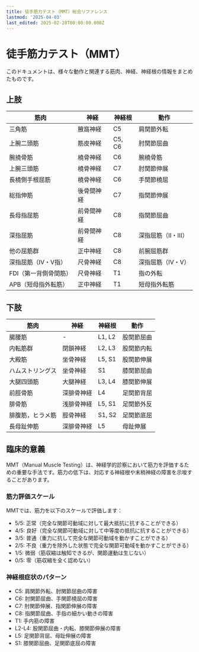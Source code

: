 ```yaml
---
title: 徒手筋力テスト（MMT）総合リファレンス
lastmod: '2025-04-03'
last_edited: 2025-02-28T00:00:00.000Z
---
```


# 徒手筋力テスト（MMT）

このドキュメントは、様々な動作と関連する筋肉、神経、神経根の情報をまとめたものです。

## 上肢

| 筋肉                  | 神経       | 神経根 | 動作                |
| --------------------- | ---------- | ------ | ------------------- |
| 三角筋                | 腋窩神経   | C5     | 肩関節外転          |
| 上腕二頭筋            | 筋皮神経   | C5, C6 | 肘関節屈曲          |
| 腕撓骨筋              | 橈骨神経   | C6     | 腕橈骨筋            |
| 上腕三頭筋            | 橈骨神経   | C7     | 肘関節伸展          |
| 長橈側手根屈筋        | 橈骨神経   | C6     | 手関節橈屈          |
| 総指伸筋              | 後骨間神経 | C7     | 指関節伸展          |
| 長母指屈筋            | 前骨間神経 | C8     | 指関節屈曲          |
| 深指屈筋              | 前骨間神経 | C8     | 深指屈筋（II・III） |
| 他の屈筋群            | 正中神経   | C8     | 前腕屈筋群          |
| 深指屈筋（IV・V指）   | 尺骨神経   | C8     | 深指屈筋（IV・V）   |
| FDI（第一背側骨間筋） | 尺骨神経   | T1     | 指の外転            |
| APB（短母指外転筋）   | 正中神経   | T1     | 短母指外転筋        |

## 下肢

| 筋肉             | 神経       | 神経根 | 動作       |
| ---------------- | ---------- | ------ | ---------- |
| 腸腰筋           | -          | L1, L2 | 股関節屈曲 |
| 内転筋群         | 閉鎖神経   | L2, L3 | 股関節内転 |
| 大殿筋           | 坐骨神経   | L5, S1 | 股関節伸展 |
| ハムストリングス | 坐骨神経   | S1     | 膝関節屈曲 |
| 大腿四頭筋       | 大腿神経   | L3, L4 | 膝関節伸展 |
| 前脛骨筋         | 深腓骨神経 | L4     | 足関節背屈 |
| 腓骨筋           | 浅腓骨神経 | L5, S1 | 足関節外反 |
| 腓腹筋，ヒラメ筋 | 脛骨神経   | S1, S2 | 足関節底屈 |
| 長母趾伸筋       | 深腓骨神経 | L5     | 母趾伸展   |

## 臨床的意義

MMT（Manual Muscle Testing）は、神経学的診察において筋力を評価するための重要な手法です。筋力の低下は、対応する神経根や末梢神経の障害を示唆することがあります。

### 筋力評価スケール

MMTでは、筋力を以下のスケールで評価します：

- 5/5: 正常（完全な関節可動域に対して最大抵抗に抗することができる）
- 4/5: 良好（完全な関節可動域に対して中等度の抵抗に抗することができる）
- 3/5: 普通（重力に抗して完全な関節可動域を動かすことができる）
- 2/5: 不良（重力を除外した状態で完全な関節可動域を動かすことができる）
- 1/5: 微弱（筋収縮は触知できるが、関節運動は生じない）
- 0/5: 零（筋収縮を全く認めない）

### 神経根症状のパターン

- C5: 肩関節外転、肘関節屈曲の障害
- C6: 肘関節屈曲、手関節橈屈の障害
- C7: 肘関節伸展、指関節伸展の障害
- C8: 指関節屈曲、手指の細かい動きの障害
- T1: 手内筋の障害
- L2-L4: 股関節屈曲・内転、膝関節伸展の障害
- L5: 足関節背屈、母趾伸展の障害
- S1: 膝関節屈曲、足関節底屈の障害
